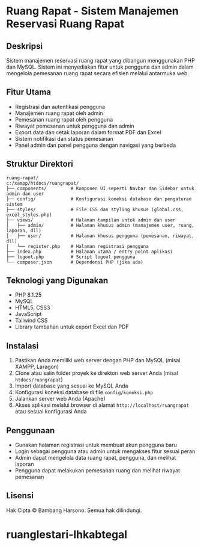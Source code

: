 # Ruang Rapat - Sistem Manajemen Reservasi Ruang Rapat

## Deskripsi

Sistem manajemen reservasi ruang rapat yang dibangun menggunakan PHP dan MySQL. Sistem ini menyediakan fitur untuk pengguna dan admin dalam mengelola pemesanan ruang rapat secara efisien melalui antarmuka web.

## Fitur Utama

- Registrasi dan autentikasi pengguna
- Manajemen ruang rapat oleh admin
- Pemesanan ruang rapat oleh pengguna
- Riwayat pemesanan untuk pengguna dan admin
- Export data dan cetak laporan dalam format PDF dan Excel
- Sistem notifikasi dan status pemesanan
- Panel admin dan panel pengguna dengan navigasi yang berbeda

## Struktur Direktori

```
ruang-rapat/
c:/xampp/htdocs/ruangrapat/
├── components/         # Komponen UI seperti Navbar dan Sidebar untuk admin dan user
├── config/             # Konfigurasi koneksi database dan pengaturan sistem
├── styles/             # File CSS dan styling khusus (global.css, excel_styles.php)
├── views/              # Halaman tampilan untuk admin dan user
│   ├── admin/          # Halaman khusus admin (manajemen user, ruang, laporan, dll)
│   ├── user/           # Halaman khusus pengguna (pemesanan, riwayat, dll)
│   └── register.php    # Halaman registrasi pengguna
├── index.php           # Halaman utama / entry point aplikasi
├── logout.php          # Script logout pengguna
└── composer.json       # Dependensi PHP (jika ada)
```

## Teknologi yang Digunakan

- PHP 8.1.25
- MySQL
- HTML5, CSS3
- JavaScript
- Tailwind CSS
- Library tambahan untuk export Excel dan PDF

## Instalasi

1. Pastikan Anda memiliki web server dengan PHP dan MySQL (misal XAMPP, Laragon)
2. Clone atau salin folder proyek ke direktori web server Anda (misal `htdocs/ruangrapat`)
3. Import database yang sesuai ke MySQL Anda
4. Konfigurasi koneksi database di file `config/koneksi.php`
5. Jalankan server web Anda (Apache)
6. Akses aplikasi melalui browser di alamat `http://localhost/ruangrapat` atau sesuai konfigurasi Anda

## Penggunaan

- Gunakan halaman registrasi untuk membuat akun pengguna baru
- Login sebagai pengguna atau admin untuk mengakses fitur sesuai peran
- Admin dapat mengelola data ruang rapat, pengguna, dan melihat laporan
- Pengguna dapat melakukan pemesanan ruang dan melihat riwayat pemesanan

## Lisensi

Hak Cipta © Bambang Harsono. Semua hak dilindungi.
# ruanglestari-lhkabtegal
